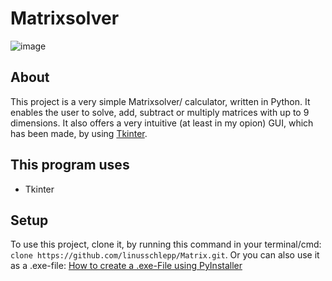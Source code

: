 # Matrixsolver
![image](https://user-images.githubusercontent.com/82322027/161436940-d8c959fc-f3dc-48eb-a936-d8e5a1862dee.png)


## About
This project is a very simple Matrixsolver/ calculator, written in Python. It enables the user to solve, add, subtract or multiply matrices with up to 9 dimensions.
It also offers a very intuitive (at least in my opion) GUI, which has been made, by using [Tkinter](https://docs.python.org/3/library/tkinter.html).

## This program uses
* Tkinter

## Setup
To use this project, clone it, by running this command in your terminal/cmd: `clone https://github.com/linusschlepp/Matrix.git`. 
Or you can also use it as a .exe-file: [How to create a .exe-File using PyInstaller](https://www.youtube.com/watch?v=QWqxRchawZY&t=274s&ab_channel=Codemy.com)

